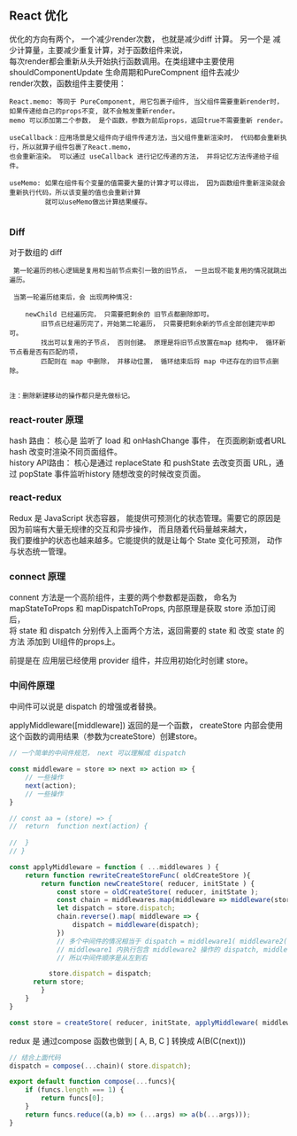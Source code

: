 ## React 优化

优化的方向有两个， 一个减少render次数， 也就是减少diff 计算。 另一个是 减少计算量，主要减少重复计算，对于函数组件来说，  
每次render都会重新从头开始执行函数调用。在类组建中主要使用 shouldComponentUpdate 生命周期和PureCompnent 组件去减少  
render次数，函数组件主要使用：

```
React.memo: 等同于 PureComponent, 用它包裹子组件, 当父组件需要重新render时，如果传递给自己的props不变, 就不会触发重新render。  
memo 可以添加第二个参数， 是个函数，参数为前后props，返回true不需要重新 render。

useCallback：应用场景是父组件向子组件传递方法，当父组件重新渲染时， 代码都会重新执行，所以就算子组件包裹了React.memo，
也会重新渲染。 可以通过 useCallback 进行记忆传递的方法， 并将记忆方法传递给子组件。

useMemo: 如果在组件有个变量的值需要大量的计算才可以得出， 因为函数组件重新渲染就会重新执行代码，所以该变量的值也会重新计算
         就可以useMemo做出计算结果缓存。


```


### Diff

对于数组的 diff 

```
 第一轮遍历的核心逻辑是复用和当前节点索引一致的旧节点， 一旦出现不能复用的情况就跳出遍历。

 当第一轮遍历结束后，会 出现两种情况:

    newChild 已经遍历完， 只需要把剩余的 旧节点都删除即可。
		旧节点已经遍历完了，开始第二轮遍历， 只需要把剩余新的节点全部创建完毕即可。
		找出可以复用的子节点， 否则创建。 原理是将旧节点放置在map 结构中， 循环新节点看是否有匹配的项， 
		匹配则在 map 中删除， 并移动位置， 循环结束后将 map 中还存在的旧节点删除。


注：删除新建移动的操作都只是先做标记。
```

### react-router 原理

hash 路由： 核心是 监听了 load 和 onHashChange 事件， 在页面刷新或者URL hash 改变时渲染不同页面组件。  
history API路由： 核心是通过 replaceState 和 pushState 去改变页面 URL，通过 popState 事件监听history 随想改变的时候改变页面。  

### react-redux 

Redux 是 JavaScript 状态容器， 能提供可预测化的状态管理。需要它的原因是因为前端有大量无规律的交互和异步操作， 而且随着代码量越来越大，  
我们要维护的状态也越来越多。它能提供的就是让每个  State 变化可预测， 动作与状态统一管理。 

### connect 原理

connent 方法是一个高阶组件，主要的两个参数都是函数， 命名为 mapStateToProps 和 mapDispatchToProps, 内部原理是获取 store 添加订阅后，  
将 state 和 dispatch 分别传入上面两个方法，返回需要的 state 和 改变 state 的方法 添加到 UI组件的props上。

前提是在 应用层已经使用 provider 组件，并应用初始化时创建 store。

### 中间件原理

中间件可以说是 dispatch 的增强或者替换。

applyMiddleware([middleware]) 返回的是一个函数， createStore 内部会使用这个函数的调用结果（参数为createStore）创建store。

```js
// 一个简单的中间件规范， next 可以理解成 dispatch

const middleware = store => next => action => {
	// 一些操作
	next(action);
	// 一些操作
}

// const aa = (store) => {
// 	return 	function next(action) {
		
// 	}
// }

const applyMiddleware = function ( ...middlewares ) {
	return function rewriteCreateStoreFunc( oldCreateStore ){
		return function newCreateStore( reducer, initState ) {
			const store = oldCreateStore( reducer, initState );
			const chain = middlewares.map(middleware => middleware(store));
			let dispatch = store.dispatch;
			chain.reverse().map( middleware => {
				dispatch = middleware(dispatch);
			})
			// 多个中间件的情况相当于 dispatch = middleware1( middleware2( middleware3( dispatch)));
			// middleware1 内执行包含 middleware2 操作的 dispatch, middleware2 内执行包含middleware3 操作的 dispatch
			// 所以中间件顺序是从左到右

		  store.dispatch = dispatch;
      return store;
		}
	}
}

const store = createStore( reducer, initState, applyMiddleware( middleware));

```

redux 是 通过compose 函数也做到 [ A, B, C ] 转换成 A(B(C(next)))

```js
// 结合上面代码
dispatch = compose(...chain)( store.dispatch);

export default function compose(...funcs){
	if (funcs.length === 1) {
		return funcs[0];
	}
	return funcs.reduce((a,b) => (...args) => a(b(...args)));
}

```